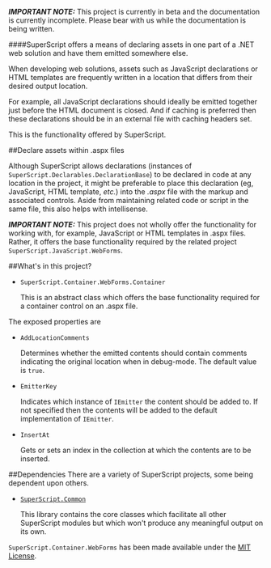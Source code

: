 _**IMPORTANT NOTE:**_ This project is currently in beta and the documentation is currently incomplete. Please bear with us while the documentation is being written.

####SuperScript offers a means of declaring assets in one part of a .NET web solution and have them emitted somewhere else.


When developing web solutions, assets such as JavaScript declarations or HTML templates are frequently written in a location that differs from their desired output location.

For example, all JavaScript declarations should ideally be emitted together just before the HTML document is closed. And if caching is preferred then these declarations should be in an external file with caching headers set.

This is the functionality offered by SuperScript.

##Declare assets within .aspx files

Although SuperScript allows declarations (instances of `SuperScript.Declarables.DeclarationBase`) to be declared in code at 
any location in the project, it might be preferable to place this declaration (eg, JavaScript, HTML template, _etc._) into 
the _.aspx_ file with the markup and associated controls. Aside from maintaining related code or script in the same file, this 
also helps with intellisense.

_**IMPORTANT NOTE:**_ This project does not wholly offer the functionality for working with, for example, JavaScript or HTML templates in .aspx files. Rather, it offers the base functionality required by the related project `SuperScript.JavaScript.WebForms`.


##What's in this project?

* `SuperScript.Container.WebForms.Container`

  This is an abstract class which offers the base functionality required for a container control on an .aspx file.

The exposed properties are
* `AddLocationComments`

  Determines whether the emitted contents should contain comments indicating the original location when in debug-mode. The default value is `true`.

* `EmitterKey`

  Indicates which instance of `IEmitter` the content should be added to. If not specified then the contents will be added to the default implementation of `IEmitter`.

* `InsertAt`

  Gets or sets an index in the collection at which the contents are to be inserted.

##Dependencies
There are a variety of SuperScript projects, some being dependent upon others.

* [`SuperScript.Common`](https://github.com/Supertext/SuperScript.Common)

  This library contains the core classes which facilitate all other SuperScript modules but which won't produce any meaningful output on its own.
  

`SuperScript.Container.WebForms` has been made available under the [MIT License](https://github.com/Supertext/SuperScript.Container.WebForms/blob/master/LICENSE).
